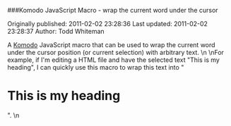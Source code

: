 ###Komodo JavaScript Macro - wrap the current word under the cursor

Originally published: 2011-02-02 23:28:36
Last updated: 2011-02-02 23:28:37
Author: Todd Whiteman

A [Komodo](http://www.activestate.com/komodo) JavaScript macro that can be used to wrap the current word under the cursor position (or current selection) with arbitrary text.\n\nFor example, if I'm editing a HTML file and have the selected text "This is my heading", I can quickly use this macro to wrap this text into "<h1>This is my heading</h1>".\n